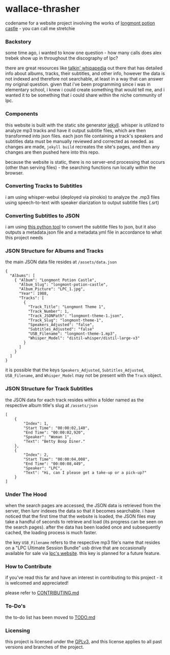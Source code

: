 # wallace-thrasher
codename for a website project involving the works of [longmont potion castle](http://longmontpotioncastle.com/) - you can call me stretchie

### Backstory

some time ago, i wanted to know one question - how many calls does alex trebek show up in throughout the discography of lpc?

there are great resources like [talkin' whipapedia](https://talkinwhipapedia.fandom.com/) out there that has detailed info about albums, tracks, their subtitles, and other info, however the data is not indexed and therefore not searchable, at least in a way that can answer my original question. given that i've been programming since i was in elementary school, i knew i could create something that would tell me, and i wanted it to be something that i could share within the niche community of lpc.

### Components

this website is built with the static site generator [jekyll](https://jekyllrb.com). whisper is utilized to analyze mp3 tracks and have it output subtitle files, which are then transformed into json files. each json file containing a track's speakers and subtitles data must be manually reviewed and corrected as needed. as changes are made, `jekyll build` recreates the site's pages, and then any changes are then pushed here into this repo.

because the website is static, there is no server-end processing that occurs (other than serving files) - the searching functions run locally within the browser. 

### Converting Tracks to Subtitles

i am using whisper-webui (deployed via pinokio) to analyze the .mp3 files using speech-to-text with speaker diarization to output subtitle files (.srt)

### Converting Subtitles to JSON

i am using [this python tool](https://github.com/willjasen/srt-to-json) to convert the subtitle files to json, but it also outputs a metadata.json file and a metadata.yml file in accordance to what this project needs

### JSON Structure for Albums and Tracks

the main JSON data file resides at `/assets/data.json`

```
{
  "Albums": [
    { "Album": "Longmont Potion Castle",
      "Album_Slug": "longmont-potion-castle",
      "Album_Picture": "LPC_1.jpg",
      "Year": 1988,
      "Tracks": [
        {
          "Track_Title": "Longmont Theme 1",
          "Track_Number": 1,
          "Track_JSONPath": "longmont-theme-1.json",
          "Track_Slug": "longmont-theme-1",
          "Speakers_Adjusted": "false",
          "Subtitles_Adjusted": "false"
          "USB_Filename": "longmont-theme-1.mp3",
          "Whisper_Model": "distil-whisper/distil-large-v3"
        }
      ]
    }
  ]
}
```
it is possible that the keys `Speakers_Adjusted`, `Subtitles_Adjusted`, `USB_Filename`, and `Whisper_Model` may not be present with the `Track` object.

### JSON Structure for Track Subtitles

the JSON data for each track resides within a folder named as the respective album title's slug at `/assets/json`
```
[
    {
        "Index": 1,
        "Start Time": "00:00:02,140",
        "End Time": "00:00:02,920",
        "Speaker": "Woman 1",
        "Text": "Betty Boop Diner."
    },
    {
        "Index": 2,
        "Start Time": "00:00:04,008",
        "End Time": "00:00:08,449",
        "Speaker": "LPC",
        "Text": "Hi, can I please get a take-up or a pick-up?"
    }
]
```

### Under The Hood

when the search pages are accessed, the JSON data is retrieved from the server, then lunr indexes the data so that it becomes searchable. i have noticed that the first time that the website is loaded, the JSON files may take a handful of seconds to retrieve and load (its progress can be seen on the search pages). after the data has been loaded once and subsequently cached, the loading process is much faster.

the key `USB_Filename` refers to the respective mp3 file's name that resides on a "LPC Ultimate Session Bundle" usb drive that are occasionally available for sale via [lpc's website](http://longmontpotioncastle.com/). this key is planned for a future feature.

### How to Contribute

if you've read this far and have an interest in contributing to this project - it is welcomed and appreciated!

please refer to [CONTRIBUTING.md](CONTRIBUTING.md)

### To-Do's

the to-do list has been moved to [TODO.md](TODO.md)

### Licensing

this project is licensed under the [GPLv3](gpl-3.0.txt), and this license applies to all past versions and branches of the project.

